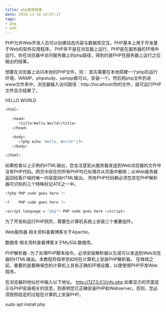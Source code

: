 ```yaml
---
title: php使用指南
date: 2019-11-10 14:47:17
tags:
- php
- web
---
```

PHP允许Web开发人员可以创建动态内容与数据库交互。PHP基本上用于开发基于Web的软件应用程序。
PHP并不是在浏览器上运行，PHP是在服务器的环境中运行，你在浏览器中访问服务器上的php路径，得到的是PHP在服务器上运行之后输出的结果。

想要在浏览器上访问本地的PHP文件，则：
首先需要在本地搭建一个php的运行环境，WAMP、phpstudy、xampp都可以，安装一个。然后把php文件扔进www文件夹中，浏览器输入访问路径：http://localhost/你的文件，就可运行PHP文件显示结果了。


HELLO WORLD
```bash
<html>
   
   <head>
      <title>Hello World</title>
   </head>
   
   <body>
      <?php echo "Hello, World!";?>
   </body>

</html>
```
如果检查以上示例的HTML输出，您会注意到从服务器发送到Web浏览器的文件中没有PHP代码。网页中存在的所有PHP均已处理并从页面中删除；从Web服务器返回给客户端的唯一内容是纯HTML输出。
所有PHP代码都必须包含在PHP解析器可识别的三个特殊标记ATE之一中。
```bash
<?php PHP code goes here ?>

<?    PHP code goes here ?>

<script language = "php"> PHP code goes here </script>
```

为了开发和运行PHP网页，需要在计算机系统上安装三个重要组件。

Web服务器 
相关资料查看博客关于Apache。

数据库 
相关资料查看博客关于MySQL数据库。

PHP解析器 
-为了处理PHP脚本指令，必须安装解析器以生成可以发送到Web浏览器的HTML输出。本教程将指导您如何在计算机上安装PHP解析器。
在继续之前，重要的是要确保您的计算机上具有正确的环境设置，以便使用PHP开发Web程序。

在浏览器的地址栏中输入以下地址。
http://127.0.0.1/info.php
如果显示的页面显示与PHP安装相关的信息，则表明您已正确安装PHP和Webserver。否则，您必须按照给定的过程在计算机上安装PHP。

sudo apt install php

